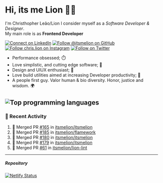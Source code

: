 # Hi, its me Lion 👋🦁

I'm Christhopher Leão/Lion
I consider myself as a _Software Developer & Designer_.<br/>My main role is as <b>Frontend Developer</b>
<br />

[![Connect on LinkedIn](https://img.shields.io/badge/--linkedin?label=LinkedIn&logo=LinkedIn&style=social)](https://www.linkedin.com/in/chrislion)
[![Follow @itsmelion on GitHub](https://img.shields.io/github/followers/itsmelion?label=follow%20%40itsmeLion&style=social)](https://github.com/itsmelion)
[![Follow chris.lion on Instagram](https://img.shields.io/badge/--instagram?label=@chris.lion&logo=Instagram&style=social)](https://instagram.com/chris.lion)
[![Follow on Twitter](https://img.shields.io/badge/--twitter?label=@ChrisLion_me&logo=Twitter&style=social)](https://twitter.com/chrislion_me)

- Performance obsessed; ⏱️
- Love simplistic, and cutting edge software; 📆
- Design and UIUX enthusiast; 🎨
- Love build utilities aimed at increasing Developer productivity; 🧰
- A people first guy. Valor human & bio diversity. Honor, justice and wisdom. 🌍

![Top programming languages](https://github-readme-stats.vercel.app/api/top-langs/?username=itsmelion&hide=php)
---
### 📰 Recent Activity

<!--START_SECTION:activity-->
1. 🎉 Merged PR [#165](https://github.com/itsmelion/itsmelion/pull/165) in [itsmelion/itsmelion](https://github.com/itsmelion/itsmelion)
2. 🎉 Merged PR [#185](https://github.com/itsmelion/flamework/pull/185) in [itsmelion/flamework](https://github.com/itsmelion/flamework)
3. 🎉 Merged PR [#180](https://github.com/itsmelion/itsmelion/pull/180) in [itsmelion/itsmelion](https://github.com/itsmelion/itsmelion)
4. 🎉 Merged PR [#179](https://github.com/itsmelion/itsmelion/pull/179) in [itsmelion/itsmelion](https://github.com/itsmelion/itsmelion)
5. 🎉 Merged PR [#61](https://github.com/itsmelion/lion-lint/pull/61) in [itsmelion/lion-lint](https://github.com/itsmelion/lion-lint)
<!--END_SECTION:activity-->

___

##### Repository
[![Netlify Status](https://api.netlify.com/api/v1/badges/9e2e6136-1ab9-42fc-8d4e-188512d5d841/deploy-status)](https://app.netlify.com/sites/lion-portfolio/deploys)
